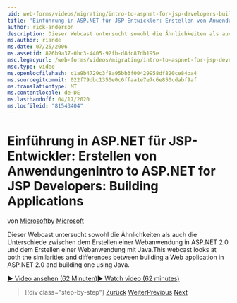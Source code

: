 ```yaml
---
uid: web-forms/videos/migrating/intro-to-aspnet-for-jsp-developers-building-applications
title: 'Einführung in ASP.NET für JSP-Entwickler: Erstellen von Anwendungen | Microsoft Docs'
author: rick-anderson
description: Dieser Webcast untersucht sowohl die Ähnlichkeiten als auch die Unterschiede zwischen dem Erstellen einer Webanwendung in ASP.NET 2.0 und dem Erstellen einer Webanwendung mit Java.
ms.author: riande
ms.date: 07/25/2006
ms.assetid: 826b9a37-0bc3-4405-92fb-d8dc87db195e
msc.legacyurl: /web-forms/videos/migrating/intro-to-aspnet-for-jsp-developers-building-applications
msc.type: video
ms.openlocfilehash: c1a9b4729c3f8a95bb3f00429958df820ce84ba4
ms.sourcegitcommit: 022f79dbc1350e0c6ffaa1e7e7c6e850cdabf9af
ms.translationtype: MT
ms.contentlocale: de-DE
ms.lasthandoff: 04/17/2020
ms.locfileid: "81543404"
---
```

# <a name="intro-to-aspnet-for-jsp-developers-building-applications"></a><span data-ttu-id="bf949-103">Einführung in ASP.NET für JSP-Entwickler: Erstellen von Anwendungen</span><span class="sxs-lookup"><span data-stu-id="bf949-103">Intro to ASP.NET for JSP Developers: Building Applications</span></span>

<span data-ttu-id="bf949-104">von [Microsoft](https://github.com/microsoft)</span><span class="sxs-lookup"><span data-stu-id="bf949-104">by [Microsoft](https://github.com/microsoft)</span></span>

<span data-ttu-id="bf949-105">Dieser Webcast untersucht sowohl die Ähnlichkeiten als auch die Unterschiede zwischen dem Erstellen einer Webanwendung in ASP.NET 2.0 und dem Erstellen einer Webanwendung mit Java.</span><span class="sxs-lookup"><span data-stu-id="bf949-105">This webcast looks at both the similarities and differences between building a Web application in ASP.NET 2.0 and building one using Java.</span></span>

[<span data-ttu-id="bf949-106">&#9654; Video ansehen (62 Minuten)</span><span class="sxs-lookup"><span data-stu-id="bf949-106">&#9654; Watch video (62 minutes)</span></span>](https://channel9.msdn.com/Blogs/ASP-NET-Site-Videos/intro-to-aspnet-for-jsp-developers-building-applications)

> [!div class="step-by-step"]
> <span data-ttu-id="bf949-107">[Zurück](intro-to-aspnet-for-jsp-developers-welcome-to-aspnet-20.md)
> [Weiter](intro-to-aspnet-for-coldfusion-developers-adding-aspnet-to-your-repertoire.md)</span><span class="sxs-lookup"><span data-stu-id="bf949-107">[Previous](intro-to-aspnet-for-jsp-developers-welcome-to-aspnet-20.md)
[Next](intro-to-aspnet-for-coldfusion-developers-adding-aspnet-to-your-repertoire.md)</span></span>
